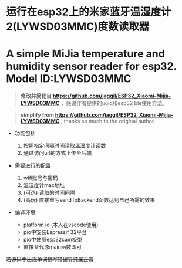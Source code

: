 # 运行在esp32上的米家蓝牙温湿度计2(LYWSD03MMC)度数读取器
# A simple MiJia temperature and humidity sensor reader for esp32. Model ID:LYWSD03MMC

> **修改并简化自 https://github.com/jaggil/ESP32_Xiaomi-Mijia-LYWSD03MMC** ，感谢作者提供的uuid和esp32 ble使用方法。

> **simplify from https://github.com/jaggil/ESP32_Xiaomi-Mijia-LYWSD03MMC** , thanks so much to the original author.

- 功能包括
    1. 按照指定间隔时间读取温湿度计读数
    2. 通过访问url的方式上传至后端

- 需要进行的配置
    1. wifi账号与密码
    2. 温湿度计mac地址
    3. (可选) 读取的时间间隔
    4. (高玩) 直接重写sendToBackend函数达到自己所需的效果

- 编译环境
    - platform io (本人在vscode使用)
    - pio中安装Espressif 32平台
    - pio中使用esp32cam板型
    - 直接替代原main函数即可

~~若源码中出现单词拼写错误等纯属正常~~
